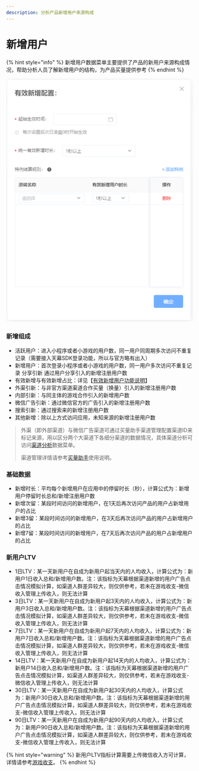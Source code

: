 ```yaml
---
description: 分析产品新增用户来源构成
---
```


# 新增用户

{% hint style="info" %}
新增用户数据菜单主要提供了产品的新用户来源构成情况，帮助分析人员了解新增用户的结构，为产品买量提供参考
{% endhint %}

![](../../.gitbook/assets/image%20%2812%29.png)

### 新增组成

* 活跃用户：进入小程序或者小游戏的用户数，同一用户同周期多次访问不重复记录（需要接入天幕SDK登录功能，所以与官方略有出入）
* 新增用户：首次登录小程序或者小游戏的用户数，同一用户多次访问不重复记录 分享引新 通过用户分享引入的新增注册用户数
* 有效新增与有效新增占比：详见【[有效新增用户功能说明](../../general-function/valid-user.md)】
* 外渠引新：与非官方渠道渠道合作买量（换量）引入的新增注册用户数
* 内部引新：与同主体的游戏合作引入的新增用户数
* 微信广告引新：通过微信官方的广告引入的新增注册用户数
* 搜索引新：通过搜索来的新增注册用户数 
* 其他新增：除以上方式访问应用，未知来源的新增注册用户数

> 外渠（即外部渠道）与微信广告渠道可通过买量助手渠道管理配置渠道ID来标记来源，用以区分两个大渠道下各细分渠道的数据情况，具体渠道分析可访问[渠道分析](https://doc.skysriver.com/game-data/indicator-description/channel-analysis)数据菜单。 
>
> 渠道管理详情请参考[买量助手](https://doc.skysriver.com/channel)使用说明。

### 基础数据

* 新增时长：平均每个新增用户在应用中的停留时长（秒），计算公式为：新增用户停留时长总和/新增注册用户数
* 新增次留：某段时间访问的新增用户，在1天后再次访问产品的用户占新增用户的占比
* 新增3留：某段时间访问的新增用户，在3天后再次访问产品的用户占新增用户的占比
* 新增7留：某段时间访问的新增用户，在7天后再次访问产品的用户占新增用户的占比 

### 新用户LTV

* 1日LTV：某一天新用户在自成为新用户起当天内的人均收入，计算公式为：新用户1日收入总和/新增用户数。注：该指标为天幕根据渠道新增的用户广告点击情况模拟计算，如渠道人群差异较大，则仅供参考，若未在游戏收支-微信收入管理上传收入，则无法计算
* 3日LTV：某一天新用户在自成为新用户起3天内的人均收入，计算公式为：新用户3日收入总和/新增用户数。注：该指标为天幕根据渠道新增的用户广告点击情况模拟计算，如渠道人群差异较大，则仅供参考，若未在游戏收支-微信收入管理上传收入，则无法计算
* 7日LTV：某一天新用户在自成为新用户起7天内的人均收入，计算公式为：新用户7日收入总和/新增用户数。注：该指标为天幕根据渠道新增的用户广告点击情况模拟计算，如渠道人群差异较大，则仅供参考，若未在游戏收支-微信收入管理上传收入，则无法计算
* 14日LTV：某一天新用户在自成为新用户起14天内的人均收入，计算公式为：新用户14日收入总和/新增用户数。注：该指标为天幕根据渠道新增的用户广告点击情况模拟计算，如渠道人群差异较大，则仅供参考，若未在游戏收支-微信收入管理上传收入，则无法计算
* 30日LTV：某一天新用户在自成为新用户起30天内的人均收入，计算公式为：新用户30日收入总和/新增用户数。注：该指标为天幕根据渠道新增的用户广告点击情况模拟计算，如渠道人群差异较大，则仅供参考，若未在游戏收支-微信收入管理上传收入，则无法计算
* 90日LTV：某一天新用户在自成为新用户起90天内的人均收入，计算公式为：新用户90日收入总和/新增用户数。注：该指标为天幕根据渠道新增的用户广告点击情况模拟计算，如渠道人群差异较大，则仅供参考，若未在游戏收支-微信收入管理上传收入，则无法计算

{% hint style="warning" %}
新用户LTV指标计算需要上传微信收入方可计算，详情请参考[游戏收支](https://doc.skysriver.com/general-function/revenue)。
{% endhint %}

